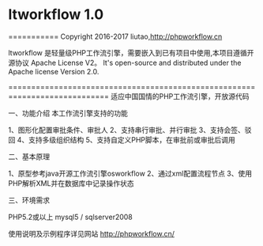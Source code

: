 # ltworkflow 1.0
===========
Copyright 2016-2017 liutao,http://phpworkflow.cn

ltworkflow 是轻量级PHP工作流引擎，需要嵌入到已有项目中使用,本项目遵循开源协议 Apache License V2。
It's open-source and distributed under the Apache license Version 2.0. 

============================================================================
适应中国国情的PHP工作流引擎，开放源代码

一、功能介绍
本工作流引擎支持的功能

1、图形化配置审批条件、审批人
2、支持串行审批、并行审批
3、支持会签、驳回
4、支持多级组织结构
5、支持自定义PHP脚本，在审批前或审批后调用

二、基本原理

1、原型参考java开源工作流引擎osworkflow
2、通过xml配置流程节点
3、使用PHP解析XML并在数据库中记录操作状态

三、环境需求

PHP5.2或以上
mysql5 / sqlserver2008

使用说明及示例程序详见网站 http://phpworkflow.cn/
